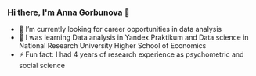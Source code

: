 ### Hi there, I'm Anna Gorbunova 👋

- 🔭 I’m currently looking for career opportunities in data analysis
- 🌱 I was learning Data analysis in Yandex.Praktikum and Data science in National Research University Higher School of Economics
- ⚡ Fun fact: I had 4 years of research experience as psychometric and social science


<!--
**AnnaAGor/AnnaAGor** is a ✨ _special_ ✨ repository because its `README.md` (this file) appears on your GitHub profile.

Here are some ideas to get you started:

- 🔭 I’m currently working on ...
- 🌱 I’m currently learning ...
- 👯 I’m looking to collaborate on ...
- 🤔 I’m looking for help with ...
- 💬 Ask me about ...
- 📫 How to reach me: ...
- 😄 Pronouns: ...
- ⚡ Fun fact: ...
-->
